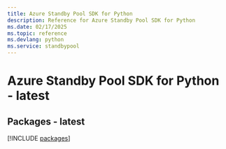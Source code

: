 ```yaml
---
title: Azure Standby Pool SDK for Python
description: Reference for Azure Standby Pool SDK for Python
ms.date: 02/17/2025
ms.topic: reference
ms.devlang: python
ms.service: standbypool
---
```

# Azure Standby Pool SDK for Python - latest
## Packages - latest
[!INCLUDE [packages](standby-pool-index.md)]